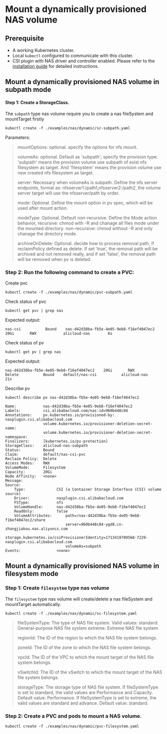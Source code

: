 # Mount a dynamically provisioned NAS volume

## Prerequisite

* A working Kubernetes cluster.
* Local `kubectl` configured to communicate with this cluster.
* CSI plugin with NAS driver and controller enabled. Please refer to the [installation guide](./install.md) for detailed instructions.

## Mount a dynamically provisioned NAS volume in subpath mode

#### Step 1: Create a StorageClass.
The `subpath` type nas volume require you to create a nas fileSystem and mountTarget firstly

```shell
kubectl create -f ./examples/nas/dynamic/sc-subpath.yaml
```

Parameters:

> mountOptions: optional. specify the options for nfs mount.
>
> volumeAs: optional. Default as 'subpath'; specify the provision type: 'subpath' means the provision volume use subpath of exist nfs filesystem as target. And 'filesystem' means the provision volume use new created nfs filesystem as target.
>
> server: Necessary when volumeAs is subpath. Define the nfs server endpoints, format as: nfsserver1:/path1,nfsserver2:/path2, the volume server target will use the nfsserver/path by order.
>
> mode: Optional. Define the mount option in pv spec, which will be used after mount action.
>
> modeType: Optional. Default non-recursive. Define the Mode action behavior, recursive: chmod with -R and chanage all files mode under the mounted directory. non-recursive: chmod without -R and only chanage the directory mode.
>
> archiveOnDelete: Optional. decide how to process removal path, if reclaimPolicy defined as delete. If set 'true', the removal path will be archived and not removed really, and if set 'false', the removal path will be removed when pv is deleted.

### Step 2: Run the following command to create a PVC:
Create pvc
```shell
kubectl create -f ./examples/nas/dynamic/pvc-subpath.yaml
```
Check status of pvc
```shell
kubectl get pvc | grep nas
```
Expected output:
```
nas-csi           Bound    nas-d42d38ba-fb5e-4e05-9eb8-f16ef4047ec2    20Gi       RWX            alicloud-nas        6s
```
Check status of pv
```shell
kubectl get pv | grep nas
```
Expected output:
```
nas-d42d38ba-fb5e-4e05-9eb8-f16ef4047ec2    20Gi       RWX            Delete           Bound    default/nas-csi           alicloud-nas                 21s
```
Describe pv
```shell
kubectl describe pv nas-d42d38ba-fb5e-4e05-9eb8-f16ef4047ec2
```
```
Name:            nas-d42d38ba-fb5e-4e05-9eb8-f16ef4047ec2
Labels:          csi.alibabacloud.com/nas-id=960b448c84
Annotations:     pv.kubernetes.io/provisioned-by: nasplugin.csi.alibabacloud.com
                 volume.kubernetes.io/provisioner-deletion-secret-name: 
                 volume.kubernetes.io/provisioner-deletion-secret-namespace: 
Finalizers:      [kubernetes.io/pv-protection]
StorageClass:    alicloud-nas-subpath
Status:          Bound
Claim:           default/nas-csi-pvc
Reclaim Policy:  Delete
Access Modes:    RWX
VolumeMode:      Filesystem
Capacity:        20Gi
Node Affinity:   <none>
Message:         
Source:
    Type:              CSI (a Container Storage Interface (CSI) volume source)
    Driver:            nasplugin.csi.alibabacloud.com
    FSType:            nfs
    VolumeHandle:      nas-d42d38ba-fb5e-4e05-9eb8-f16ef4047ec2
    ReadOnly:          false
    VolumeAttributes:      path=/nas-d42d38ba-fb5e-4e05-9eb8-f16ef4047ec2/share
                           server=960b448c84-ygd8.cn-zhangjiakou.nas.aliyuncs.com
                           storage.kubernetes.io/csiProvisionerIdentity=1713419709568-7229-nasplugin.csi.alibabacloud.com
                           volumeAs=subpath
Events:                <none>
```
## Mount a dynamically provisioned NAS volume in filesystem mode
### Step 1: Create `filesystem` type nas volume
The `filesystem` type nas volume will create/delete a nas fileSystem and mountTarget automatically.

```shell
kubectl create -f ./examples/nas/dynamic/sc-filesystem.yaml
```
>fileSystemType: The type of NAS file system. 
> Valid values: 
> standard: General-purpose NAS file system 
> extreme: Extreme NAS file system
> 
> regionId: The ID of the region to which the NAS file system belongs.
> 
> zoneId: The ID of the zone to which the NAS file system belongs.
>
> vpcId: The ID of the VPC to which the mount target of the NAS file system belongs.
>
> vSwitchId: The ID of the vSwitch to which the mount target of the NAS file system belongs.
>
> storageType: The storage type of NAS file system.
> If fileSystemType is set to standard, the valid values are Performance and Capacity. Default value: Performance.
> If fileSystemType is set to extreme, the valid values are standard and advance. Default value: standard.

### Step 2: Create a PVC and pods to mount a NAS volume.
```shell
kubectl create -f ./examples/nas/dynamic/pvc-filesystem.yaml
```
